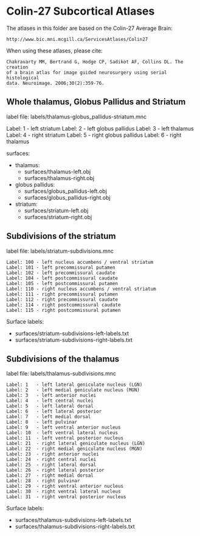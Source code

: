Colin-27 Subcortical Atlases
============================

The atlases in this folder are based on the Colin-27 Average Brain:

    http://www.bic.mni.mcgill.ca/ServicesAtlases/Colin27

When using these atlases, please cite:

    Chakravarty MM, Bertrand G, Hodge CP, Sadikot AF, Collins DL. The creation
    of a brain atlas for image guided neurosurgery using serial histological
    data. Neuroimage. 2006;30(2):359-76.


Whole thalamus, Globus Pallidus and Striatum
--------------------------------------------

label file: labels/thalamus-globus_pallidus-striatum.mnc

Label: 1 - left striatum
Label: 2 - left globus pallidus
Label: 3 - left thalamus
Label: 4 - right striatum
Label: 5 - right globus pallidus
Label: 6 - right thalamus

surfaces:
  - thalamus:
    - surfaces/thalamus-left.obj
    - surfaces/thalamus-right.obj
  - globus pallidus:
    - surfaces/globus_pallidus-left.obj
    - surfaces/globus_pallidus-right.obj
  - striatum:
    - surfaces/striatum-left.obj
    - surfaces/striatum-right.obj

Subdivisions of the striatum
----------------------------

label file: labels/striatum-subdivisions.mnc
```
Label: 100 - left nucleus accumbens / ventral striatum
Label: 101 - left precommissural putamen
Label: 102 - left precommissural caudate
Label: 104 - left postcommissural caudate
Label: 105 - left postcommissural putamen
Label: 110 - right nucleus accumbens / ventral striatum
Label: 111 - right precommissural putamen
Label: 112 - right precommissural caudate
Label: 114 - right postcommissural caudate
Label: 115 - right postcommissural putamen
```

Surface labels:
  - surfaces/striatum-subdivisions-left-labels.txt
  - surfaces/striatum-subdivisions-right-labels.txt

Subdivisions of the thalamus
----------------------------

label file: labels/thalamus-subdivisions.mnc
```
Label: 1   - left lateral geniculate nucleus (LGN)
Label: 2   - left medial geniculate nucleus (MGN)
Label: 3   - left anterior nuclei
Label: 4   - left central nuclei
Label: 5   - left lateral dorsal
Label: 6   - left lateral posterior
Label: 7   - left medial dorsal
Label: 8   - left pulvinar
Label: 9   - left ventral anterior nucleus
Label: 10  - left ventral lateral nucleus
Label: 11  - left ventral posterior nucleus
Label: 21  - right lateral geniculate nucleus (LGN)
Label: 22  - right medial geniculate nucleus (MGN)
Label: 23  - right anterior nuclei
Label: 24  - right central nuclei
Label: 25  - right lateral dorsal
Label: 26  - right lateral posterior
Label: 27  - right medial dorsal
Label: 28  - right pulvinar
Label: 29  - right ventral anterior nucleus
Label: 30  - right ventral lateral nucleus
Label: 31  - right ventral posterior nucleus
```

Surface labels:
  - surfaces/thalamus-subdivisions-left-labels.txt
  - surfaces/thalamus-subdivisions-right-labels.txt
